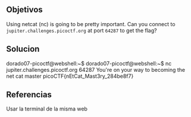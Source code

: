 

## Objetivos
Using netcat (nc) is going to be pretty important. Can you connect to `jupiter.challenges.picoctf.org` at port `64287` to get the flag?

## Solucion
dorado07-picoctf@webshell:~$ 
dorado07-picoctf@webshell:~$ nc jupiter.challenges.picoctf.org 64287 
You're on your way to becoming the net cat master
picoCTF{nEtCat_Mast3ry_284be8f7}


## Referencias
Usar la terminal de la misma web
